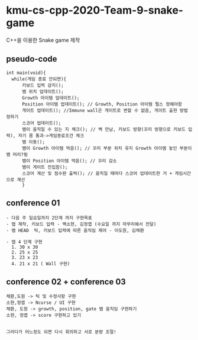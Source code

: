 # kmu-cs-cpp-2020-Team-9-snake-game
C++을 이용한 Snake game 제작

## pseudo-code
```
int main(void){
  while(게임 종료 안되면){
      키보드 입력 감지(); 
      뱀 위치 업데이트(); 
      Growth 아이템 업데이트(); 
      Position 아이템 업데이트(); // Growth, Position 아이템 펄스 정해야함
      게이트 업데이트(); //Immune wall은 게이트로 변할 수 없음, 게이트 출현 방법 정하기
      스코어 업데이트(); 
      뱀이 움직일 수 있는 지 체크(); // 벽 만남, 키보드 방향(꼬리 방향으로 키보드 입력), 자기 몸 통과->게임종료조건 체크
      뱀 이동();
      뱀이 Growth 아이템 먹음(); // 꼬리 부분 위치 유지 Growth 아이템 놓인 부분이 뱀 머리?됨
      뱀이 Position 아이템 먹음(); // 꼬리 감소
      뱀이 게이트 진입함();
      스코어 계산 및 점수판 출력(); // 움직일 때마다 스코어 업데이트한 거 + 게임시간으로 계산
      }
```


## conference 01
```
- 다음 주 일요일까지 2단계 까지 구현목표
- 맵 제작, 키보드 입력 - 백소현, 김정엽 (수요일 까지 마무리해서 전달)
- 뱀 HEAD  틱, 키보드 입력에 따른 움직임 제어 - 이도원, 김채환 

- 맵 4 단계 구현
  1. 30 x 30
  2. 25 x 25
  3. 23 x 23
  4. 21 x 21 ( Wall 구현)

```

## conference 02 + conference 03
```
채환,도원 -> 틱 및 수정사항 구현
소현,정엽 -> Ncurse / UI 구현
채환, 도원 -> growth, position, gate 뱀 움직임 구현하기
소현, 정엽 -> score 구현하고 있기


그러다가 어느정도 되면 다시 회의하고 서로 분량 조절!
```

